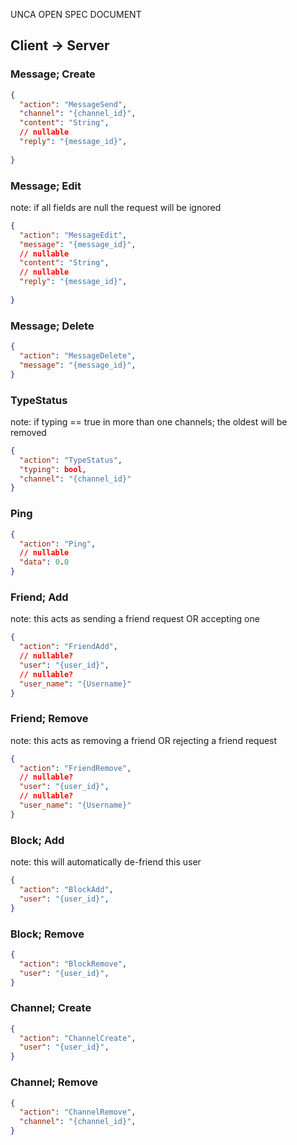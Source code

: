 UNCA OPEN SPEC DOCUMENT


## Client -> Server
### Message; Create
```json
{
  "action": "MessageSend",
  "channel": "{channel_id}",
  "content": "String",
  // nullable 
  "reply": "{message_id}",
  
}
```
### Message; Edit
note: if all fields are null the request will be ignored
```json
{
  "action": "MessageEdit",
  "message": "{message_id}",
  // nullable 
  "content": "String",
  // nullable 
  "reply": "{message_id}",
  
}
```
### Message; Delete
```json
{
  "action": "MessageDelete",
  "message": "{message_id}",
}
```
### TypeStatus
note: if typing == true in more than one channels; the oldest will be removed
```json
{
  "action": "TypeStatus",
  "typing": bool,
  "channel": "{channel_id}"
}
```
### Ping
```json
{
  "action": "Ping",
  // nullable 
  "data": 0.0
}
```

### Friend; Add
note: this acts as sending a friend request OR accepting one
```json
{
  "action": "FriendAdd",
  // nullable?
  "user": "{user_id}",
  // nullable?
  "user_name": "{Username}"
}
```



### Friend; Remove
note: this acts as removing a friend OR rejecting a friend request
```json
{
  "action": "FriendRemove",
  // nullable?
  "user": "{user_id}",
  // nullable?
  "user_name": "{Username}"
}
```


### Block; Add
note: this will automatically de-friend this user
```json
{
  "action": "BlockAdd",
  "user": "{user_id}",
}
```

### Block; Remove
```json
{
  "action": "BlockRemove",
  "user": "{user_id}",
}
```
### Channel; Create
```json
{
  "action": "ChannelCreate",
  "user": "{user_id}",
}
```

### Channel; Remove
```json
{
  "action": "ChannelRemove",
  "channel": "{channel_id}",
}
```